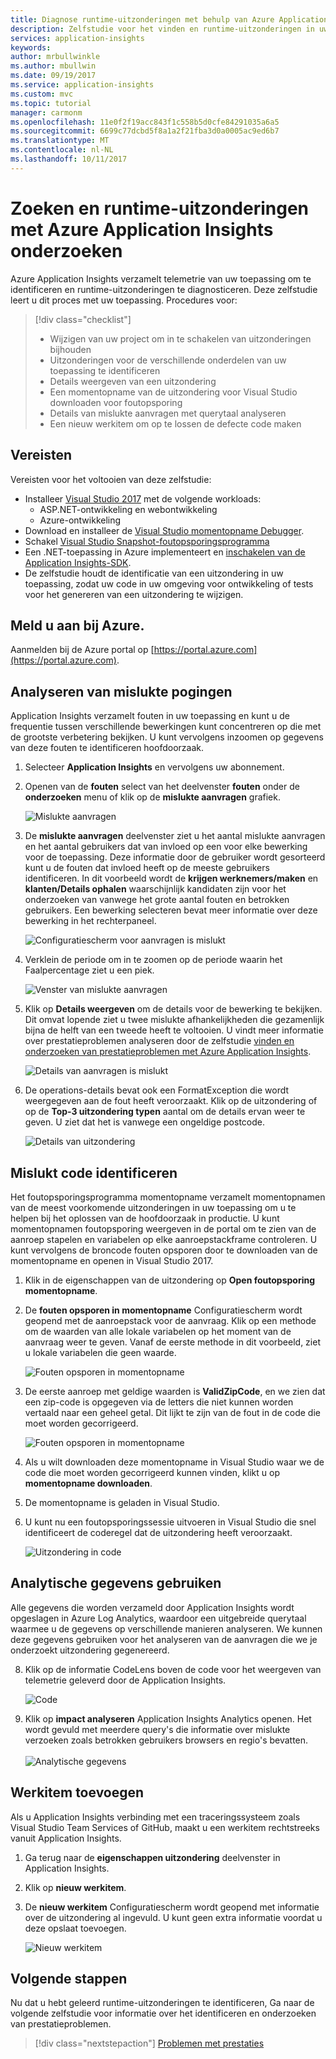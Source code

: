 ```yaml
---
title: Diagnose runtime-uitzonderingen met behulp van Azure Application Insights | Microsoft Docs
description: Zelfstudie voor het vinden en runtime-uitzonderingen in uw toepassing met behulp van Azure Application Insights onderzoeken.
services: application-insights
keywords: 
author: mrbullwinkle
ms.author: mbullwin
ms.date: 09/19/2017
ms.service: application-insights
ms.custom: mvc
ms.topic: tutorial
manager: carmonm
ms.openlocfilehash: 11e0f2f19acc843f1c558b5d0cfe84291035a6a5
ms.sourcegitcommit: 6699c77dcbd5f8a1a2f21fba3d0a0005ac9ed6b7
ms.translationtype: MT
ms.contentlocale: nl-NL
ms.lasthandoff: 10/11/2017
---
```

# <a name="find-and-diagnose-run-time-exceptions-with-azure-application-insights"></a>Zoeken en runtime-uitzonderingen met Azure Application Insights onderzoeken

Azure Application Insights verzamelt telemetrie van uw toepassing om te identificeren en runtime-uitzonderingen te diagnosticeren.  Deze zelfstudie leert u dit proces met uw toepassing.  Procedures voor:

> [!div class="checklist"]
> * Wijzigen van uw project om in te schakelen van uitzonderingen bijhouden
> * Uitzonderingen voor de verschillende onderdelen van uw toepassing te identificeren
> * Details weergeven van een uitzondering
> * Een momentopname van de uitzondering voor Visual Studio downloaden voor foutopsporing
> * Details van mislukte aanvragen met querytaal analyseren
> * Een nieuw werkitem om op te lossen de defecte code maken


## <a name="prerequisites"></a>Vereisten

Vereisten voor het voltooien van deze zelfstudie:

- Installeer [Visual Studio 2017](https://www.visualstudio.com/downloads/) met de volgende workloads:
    - ASP.NET-ontwikkeling en webontwikkeling
    - Azure-ontwikkeling
- Download en installeer de [Visual Studio momentopname Debugger](http://aka.ms/snapshotdebugger).
- Schakel [Visual Studio Snapshot-foutopsporingsprogramma](https://docs.microsoft.com/en-us/azure/application-insights/app-insights-snapshot-debugger)
- Een .NET-toepassing in Azure implementeert en [inschakelen van de Application Insights-SDK](app-insights-asp-net.md). 
- De zelfstudie houdt de identificatie van een uitzondering in uw toepassing, zodat uw code in uw omgeving voor ontwikkeling of tests voor het genereren van een uitzondering te wijzigen. 

## <a name="log-in-to-azure"></a>Meld u aan bij Azure.
Aanmelden bij de Azure portal op [https://portal.azure.com](https://portal.azure.com).


## <a name="analyze-failures"></a>Analyseren van mislukte pogingen
Application Insights verzamelt fouten in uw toepassing en kunt u de frequentie tussen verschillende bewerkingen kunt concentreren op die met de grootste verbetering bekijken.  U kunt vervolgens inzoomen op gegevens van deze fouten te identificeren hoofdoorzaak.   

1. Selecteer **Application Insights** en vervolgens uw abonnement.  
1. Openen van de **fouten** select van het deelvenster **fouten** onder de **onderzoeken** menu of klik op de **mislukte aanvragen** grafiek.

    ![Mislukte aanvragen](media/app-insights-tutorial-runtime-exceptions/failed-requests.png)

2. De **mislukte aanvragen** deelvenster ziet u het aantal mislukte aanvragen en het aantal gebruikers dat van invloed op een voor elke bewerking voor de toepassing.  Deze informatie door de gebruiker wordt gesorteerd kunt u de fouten dat invloed heeft op de meeste gebruikers identificeren.  In dit voorbeeld wordt de **krijgen werknemers/maken** en **klanten/Details ophalen** waarschijnlijk kandidaten zijn voor het onderzoeken van vanwege het grote aantal fouten en betrokken gebruikers.  Een bewerking selecteren bevat meer informatie over deze bewerking in het rechterpaneel.

    ![Configuratiescherm voor aanvragen is mislukt](media/app-insights-tutorial-runtime-exceptions/failed-requests-blade.png)

3. Verklein de periode om in te zoomen op de periode waarin het Faalpercentage ziet u een piek.

    ![Venster van mislukte aanvragen](media/app-insights-tutorial-runtime-exceptions/failed-requests-window.png)

4. Klik op **Details weergeven** om de details voor de bewerking te bekijken.  Dit omvat lopende ziet u twee mislukte afhankelijkheden die gezamenlijk bijna de helft van een tweede heeft te voltooien.  U vindt meer informatie over prestatieproblemen analyseren door de zelfstudie [vinden en onderzoeken van prestatieproblemen met Azure Application Insights](app-insights-tutorial-performance.md).

    ![Details van aanvragen is mislukt](media/app-insights-tutorial-runtime-exceptions/failed-requests-details.png)

5. De operations-details bevat ook een FormatException die wordt weergegeven aan de fout heeft veroorzaakt.  Klik op de uitzondering of op de **Top-3 uitzondering typen** aantal om de details ervan weer te geven.  U ziet dat het is vanwege een ongeldige postcode.

    ![Details van uitzondering](media/app-insights-tutorial-runtime-exceptions/failed-requests-exception.png)



## <a name="identify-failing-code"></a>Mislukt code identificeren
Het foutopsporingsprogramma momentopname verzamelt momentopnamen van de meest voorkomende uitzonderingen in uw toepassing om u te helpen bij het oplossen van de hoofdoorzaak in productie.  U kunt momentopnamen foutopsporing weergeven in de portal om te zien van de aanroep stapelen en variabelen op elke aanroepstackframe controleren. U kunt vervolgens de broncode fouten opsporen door te downloaden van de momentopname en openen in Visual Studio 2017.

1. Klik in de eigenschappen van de uitzondering op **Open foutopsporing momentopname**.
2. De **fouten opsporen in momentopname** Configuratiescherm wordt geopend met de aanroepstack voor de aanvraag.  Klik op een methode om de waarden van alle lokale variabelen op het moment van de aanvraag weer te geven.  Vanaf de eerste methode in dit voorbeeld, ziet u lokale variabelen die geen waarde.

    ![Fouten opsporen in momentopname](media/app-insights-tutorial-runtime-exceptions/debug-snapshot-01.png)

4. De eerste aanroep met geldige waarden is **ValidZipCode**, en we zien dat een zip-code is opgegeven via de letters die niet kunnen worden vertaald naar een geheel getal.  Dit lijkt te zijn van de fout in de code die moet worden gecorrigeerd.

    ![Fouten opsporen in momentopname](media/app-insights-tutorial-runtime-exceptions/debug-snapshot-02.png)

5. Als u wilt downloaden deze momentopname in Visual Studio waar we de code die moet worden gecorrigeerd kunnen vinden, klikt u op **momentopname downloaden**.
6. De momentopname is geladen in Visual Studio.
7. U kunt nu een foutopsporingssessie uitvoeren in Visual Studio die snel identificeert de coderegel dat de uitzondering heeft veroorzaakt.

    ![Uitzondering in code](media/app-insights-tutorial-runtime-exceptions/exception-code.png)


## <a name="use-analytics-data"></a>Analytische gegevens gebruiken
Alle gegevens die worden verzameld door Application Insights wordt opgeslagen in Azure Log Analytics, waardoor een uitgebreide querytaal waarmee u de gegevens op verschillende manieren analyseren.  We kunnen deze gegevens gebruiken voor het analyseren van de aanvragen die we je onderzoekt uitzondering gegenereerd. 

8. Klik op de informatie CodeLens boven de code voor het weergeven van telemetrie geleverd door de Application Insights.

    ![Code](media/app-insights-tutorial-runtime-exceptions/codelens.png)

9. Klik op **impact analyseren** Application Insights Analytics openen.  Het wordt gevuld met meerdere query's die informatie over mislukte verzoeken zoals betrokken gebruikers browsers en regio's bevatten.<br><br>![Analytische gegevens](media/app-insights-tutorial-runtime-exceptions/analytics.png)<br>

## <a name="add-work-item"></a>Werkitem toevoegen
Als u Application Insights verbinding met een traceringssysteem zoals Visual Studio Team Services of GitHub, maakt u een werkitem rechtstreeks vanuit Application Insights.

1. Ga terug naar de **eigenschappen uitzondering** deelvenster in Application Insights.
2. Klik op **nieuw werkitem**.
3. De **nieuw werkitem** Configuratiescherm wordt geopend met informatie over de uitzondering al ingevuld.  U kunt geen extra informatie voordat u deze opslaat toevoegen.

    ![Nieuw werkitem](media/app-insights-tutorial-runtime-exceptions/new-work-item.png)

## <a name="next-steps"></a>Volgende stappen
Nu dat u hebt geleerd runtime-uitzonderingen te identificeren, Ga naar de volgende zelfstudie voor informatie over het identificeren en onderzoeken van prestatieproblemen.

> [!div class="nextstepaction"]
> [Problemen met prestaties](app-insights-tutorial-performance.md)